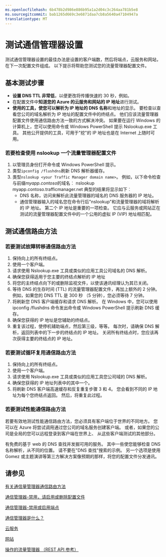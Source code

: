 ```yaml
---
ms.openlocfilehash: 6b478b2d986e886b95a1a2d04c3c264aa781b5e8
ms.sourcegitcommit: bab1265d669c3e6871daa7cb8a5640a47104947a
translationtype: MT
---
```

<properties 
   pageTitle="测试通信管理器设置 |Microsoft Azure"
   description="这篇文章将帮助您测试流量管理器设置"
   services="traffic-manager"
   documentationCenter=""
   authors="joaoma"
   manager="adinah"
   editor="tysonn" />
<tags 
   ms.service="traffic-manager"
   ms.devlang="na"
   ms.topic="article"
   ms.tgt_pltfrm="na"
   ms.workload="infrastructure-services"
   ms.date="08/19/2015"
   ms.author="joaoma" />

# 测试通信管理器设置

测试通信管理器设置的最佳办法是设置的客户端数，然后将端点，云服务和网站，在下一次配置文件组成。 以下提示将帮助您测试您的流量管理器配置文件。

## 基本测试步骤

- **设置 DNS TTL 非常低**，以便更改将传播快速的 30 秒，例如。
- 在配置文件中**知道您的 Azure 的云服务和网站的 IP 地址**进行测试。
- **使用的工具，使您可以解析为 IP 地址的 DNS 名称**和地址的显示。 要检查以查看您公司的域名解析为 IP 地址的配置文件中的终结点。 他们应该流量管理器配置文件使用通信路由方法一致的方式解决冲突。 如果要在运行 Windows 的计算机上，您可以使用命令或 Windows PowerShell 提示 Nslookup.exe 工具。 其他公开提供的工具，可用于"挖"的 IP 地址也是在 Internet 上随时可用。

### 若要检查使用 nslookup 一个流量管理器配置文件

1. 以管理员身份打开命令或 Windows PowerShell 提示。
2. 类型`ipconfig /flushdns`刷新 DNS 解析器缓存。
3. 类型`nslookup <your Traffic Manager domain name>`。 例如，以下命令检查与前缀*myapp.contoso*的域名︰ nslookup myapp.contoso.trafficmanager.net 典型的结果将显示如下︰
   - DNS 名称，访问来解析此流量管理器的域名的 DNS 服务器的 IP 地址。
   - 通信管理器输入的域名您在命令行后"nslookup"和流量管理器的域将解析的 IP 地址。 第二个 IP 地址是重要的一项检查。 它应与云服务或网站正在测试的流量管理器配置文件中的一个公用的虚拟 IP (VIP) 地址相匹配。

## 测试通信路由方法

### 若要测试故障转移通信路由方法

1. 保持向上的所有终结点。
2. 使用一个客户端。
3. 请求使用 Nslookup.exe 工具或类似的应用工具公司域名的 DNS 解析。
4. 确保您获得适用于您主要的终结点解析的 IP 地址
5. 将您的主终结点向下的或删除监视文件，以使该通讯经理认为其已关闭。
6. 等待 DNS 的生存时间 (TTL) 的流量管理器配置文件，再加上额外的 2 分钟。 例如，如果您的 DNS TTL 是 300 秒 （5 分钟），您必须等待 7 分钟。
7. 将刷新您 DNS 客户端缓存和请求 DNS 解析。 在 Windows 中，您可以使用 ipconfig /flushdns 命令发出命令或 Windows PowerShell 提示刷新 DNS 缓存。
8. 确保您获得的 IP 地址是您辅助的终结点。
9. 重复该过程，使停机辅助端点，然后第三级，等等。 每次时，请确保 DNS 解析，返回列表中的下一步的终结点的 IP 地址。 关闭所有终结点时，您应该再次获得主要的终结点的 IP 地址。

### 若要测试循环复用通信路由方法

1. 保持向上的所有终结点。
2. 使用一个客户端。
3. 请求使用 Nslookup.exe 工具或类似的应用工具您公司域的 DNS 解析。
4. 确保您获得的 IP 地址列表中的其中一个。
5. 将刷新 DNS 客户端高速缓存和反复重复步骤 3 和 4。 您会看到不同的 IP 地址为每个您终结点返回。 然后，将重复此过程。

### 若要测试性能通信路由方法

若要有效地测试性能通信路由方法，您必须具有客户端位于世界的不同地方。 您可以在 Azure 将尝试调用通过您公司的域名服务创建客户端。 或者，如果您的公司是全局的您可以远程登录到客户端在世界上、 从这些客户端测试的其他部分。

有免费的基于 web 的 DNS 查找并发掘可用的服务。 其中一些使您能够检查 DNS 名称解析，从不同的位置。 请不要在"DNS 查找"搜索的示例。 另一个选项是使用 Gomez 或主题演讲等第三方解决方案像预期的那样，将您的配置文件分发通讯。

## 请参见

[有关通信量管理器通信路由方法](traffic-manager-load-balancing-methods.md)

[通信管理器-禁用，请启用或删除配置文件](disable-enable-or-delete-a-profile.md)

[通信管理器-禁用或启用端点](disable-or-enable-an-endpoint.md)

[通信管理器是什么？](traffic-manager-overview.md)

[云服务](http://go.microsoft.com/fwlink/p/?LinkId=314074)

[网站](http://go.microsoft.com/fwlink/p/?LinkId=393327)

[操作的流量管理器 （REST API 参考）](http://go.microsoft.com/fwlink/?LinkId=313584)

 
